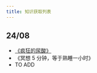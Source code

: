 ```yaml
---
title: 知识获取列表
---
```


## 24/08
* [《疯狂的尿酸》](../../tech/health/base/resource/the-surprising-new-science-of-uric-cid.md)
* 《冥想 5 分钟，等于熟睡一小时》
* TO ADD